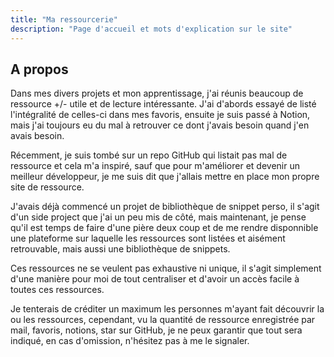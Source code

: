 ```yaml
---
title: "Ma ressourcerie"
description: "Page d'accueil et mots d'explication sur le site"
---
```


## A propos

Dans mes divers projets et mon apprentissage, j'ai réunis beaucoup de ressource +/- utile et de lecture intéressante. J'ai d'abords essayé de listé l'intégralité de celles-ci dans mes favoris, ensuite je suis passé à Notion, mais j'ai toujours eu du mal à retrouver ce dont j'avais besoin quand j'en avais besoin. 

Récemment, je suis tombé sur un repo GitHub qui listait pas mal de ressource et cela m'a inspiré, sauf que pour m'améliorer et devenir un meilleur développeur, je me suis dit que j'allais mettre en place mon propre site de ressource. 

J'avais déjà commencé un projet de bibliothèque de snippet perso, il s'agit d'un side project que j'ai un peu mis de côté, mais maintenant, je pense qu'il est temps de faire d'une pière deux coup et de me rendre disponnible une plateforme sur laquelle les ressources sont listées et aisément retrouvable, mais aussi une bibliothèque de snippets.

Ces ressources ne se veulent pas exhaustive ni unique, il s'agit simplement d'une manière pour moi de tout centraliser et d'avoir un accès facile à toutes ces ressources.

Je tenterais de créditer un maximum les personnes m'ayant fait découvrir la ou les ressources, cependant, vu la quantité de ressource enregistrée par mail, favoris, notions, star sur GitHub, je ne peux garantir que tout sera indiqué, en cas d'omission, n'hésitez pas à me le signaler.